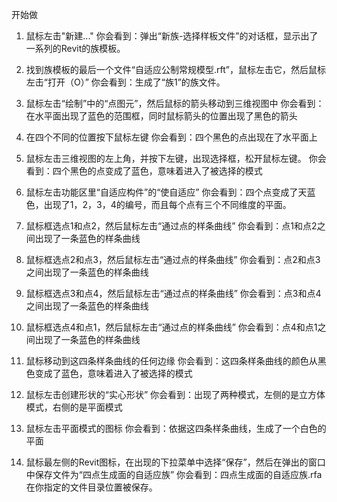 开始做

1. 鼠标左击"新建..."
你会看到：弹出“新族-选择样板文件”的对话框，显示出了一系列的Revit的族模板。

2. 找到族模板的最后一个文件“自适应公制常规模型.rft”，鼠标左击它，然后鼠标左击“打开（O）”
你会看到：生成了“族1”的族文件。

3. 鼠标左击“绘制”中的“点图元”，然后鼠标的箭头移动到三维视图中
你会看到：在水平面出现了蓝色的范围框，同时鼠标箭头的位置出现了黑色的箭头

4. 在四个不同的位置按下鼠标左键
你会看到：四个黑色的点出现在了水平面上

5. 鼠标左击三维视图的左上角，并按下左键，出现选择框，松开鼠标左键。
你会看到：四个黑色的点变成了蓝色，意味着进入了被选择的模式

6. 鼠标左击功能区里“自适应构件”的“使自适应”
你会看到：四个点变成了天蓝色，出现了1，2，3，4的编号，而且每个点有三个不同维度的平面。

7. 鼠标框选点1和点2，然后鼠标左击“通过点的样条曲线”
你会看到：点1和点2之间出现了一条蓝色的样条曲线

8. 鼠标框选点2和点3，然后鼠标左击“通过点的样条曲线”
你会看到：点2和点3之间出现了一条蓝色的样条曲线

9. 鼠标框选点3和点4，然后鼠标左击“通过点的样条曲线”
你会看到：点3和点4之间出现了一条蓝色的样条曲线

10. 鼠标框选点4和点1，然后鼠标左击“通过点的样条曲线”
你会看到：点4和点1之间出现了一条蓝色的样条曲线

11. 鼠标移动到这四条样条曲线的任何边缘
你会看到：这四条样条曲线的颜色从黑色变成了蓝色，意味着进入了被选择的模式

12. 鼠标左击创建形状的“实心形状”
你会看到：出现了两种模式，左侧的是立方体模式，右侧的是平面模式

13. 鼠标左击平面模式的图标
你会看到：依据这四条样条曲线，生成了一个白色的平面

14. 鼠标最左侧的Revit图标，在出现的下拉菜单中选择“保存”，然后在弹出的窗口中保存文件为“四点生成面的自适应族”
你会看到：四点生成面的自适应族.rfa在你指定的文件目录位置被保存。




